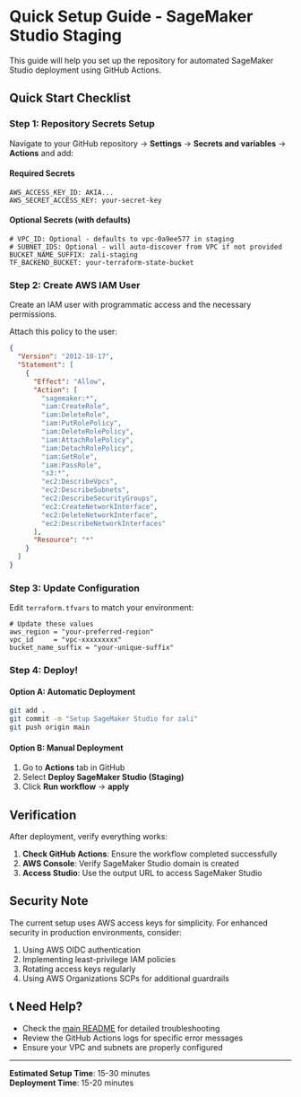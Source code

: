 # Quick Setup Guide - SageMaker Studio Staging

This guide will help you set up the repository for automated SageMaker Studio deployment using GitHub Actions.

## Quick Start Checklist

### Step 1: Repository Secrets Setup

Navigate to your GitHub repository → **Settings** → **Secrets and variables** → **Actions** and add:

#### Required Secrets
```
AWS_ACCESS_KEY_ID: AKIA...
AWS_SECRET_ACCESS_KEY: your-secret-key
```

#### Optional Secrets (with defaults)
```
# VPC_ID: Optional - defaults to vpc-0a9ee577 in staging
# SUBNET_IDS: Optional - will auto-discover from VPC if not provided
BUCKET_NAME_SUFFIX: zali-staging
TF_BACKEND_BUCKET: your-terraform-state-bucket
```

### Step 2: Create AWS IAM User

Create an IAM user with programmatic access and the necessary permissions.

Attach this policy to the user:

```json
{
  "Version": "2012-10-17",
  "Statement": [
    {
      "Effect": "Allow",
      "Action": [
        "sagemaker:*",
        "iam:CreateRole",
        "iam:DeleteRole",
        "iam:PutRolePolicy",
        "iam:DeleteRolePolicy",
        "iam:AttachRolePolicy",
        "iam:DetachRolePolicy",
        "iam:GetRole",
        "iam:PassRole",
        "s3:*",
        "ec2:DescribeVpcs",
        "ec2:DescribeSubnets",
        "ec2:DescribeSecurityGroups",
        "ec2:CreateNetworkInterface",
        "ec2:DeleteNetworkInterface",
        "ec2:DescribeNetworkInterfaces"
      ],
      "Resource": "*"
    }
  ]
}
```

### Step 3: Update Configuration

Edit `terraform.tfvars` to match your environment:

```hcl
# Update these values
aws_region = "your-preferred-region"
vpc_id     = "vpc-xxxxxxxxx"
bucket_name_suffix = "your-unique-suffix"
```

### Step 4: Deploy!

#### Option A: Automatic Deployment
```bash
git add .
git commit -m "Setup SageMaker Studio for zali"
git push origin main
```

#### Option B: Manual Deployment
1. Go to **Actions** tab in GitHub
2. Select **Deploy SageMaker Studio (Staging)**
3. Click **Run workflow** → **apply**

## Verification

After deployment, verify everything works:

1. **Check GitHub Actions**: Ensure the workflow completed successfully
2. **AWS Console**: Verify SageMaker Studio domain is created
3. **Access Studio**: Use the output URL to access SageMaker Studio

## Security Note

The current setup uses AWS access keys for simplicity. For enhanced security in production environments, consider:

1. Using AWS OIDC authentication
2. Implementing least-privilege IAM policies
3. Rotating access keys regularly
4. Using AWS Organizations SCPs for additional guardrails

## 📞 Need Help?

- Check the [main README](README.md) for detailed troubleshooting
- Review the GitHub Actions logs for specific error messages
- Ensure your VPC and subnets are properly configured

---

**Estimated Setup Time**: 15-30 minutes  
**Deployment Time**: 15-20 minutes
